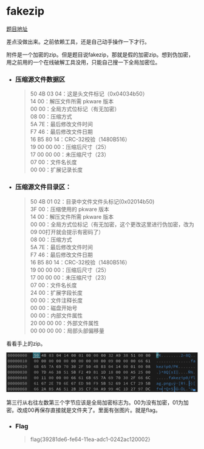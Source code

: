 # fakezip

[题目地址](https://adworld.xctf.org.cn/challenges/details?hash=72d26bd2-13c5-11ed-9827-fa163e4fa633)

差点没做出来。之前依赖工具，还是自己动手操作一下才行。

附件是一个加密的zip。但是题目说fakezip，那就是假的加密zip。想到伪加密，用之前用的一个在线破解工具没用，只能自己搜一下全局加密位。

- ### 压缩源文件数据区
  > 50 4B 03 04：这是头文件标记（0x04034b50）
<br>14 00：解压文件所需 pkware 版本
<br>00 00：全局方式位标记（有无加密）
<br>08 00：压缩方式
<br>5A 7E：最后修改文件时间
<br>F7 46：最后修改文件日期
<br>16 B5 80 14：CRC-32校验（1480B516）
<br>19 00 00 00：压缩后尺寸（25）
<br>17 00 00 00：未压缩尺寸（23）
<br>07 00：文件名长度
<br>00 00：扩展记录长度

- ### 压缩源文件目录区：
  > 50 4B 01 02：目录中文件文件头标记(0x02014b50)
<br>3F 00：压缩使用的 pkware 版本
<br>14 00：解压文件所需 pkware 版本
<br>00 00：全局方式位标记（有无加密，这个更改这里进行伪加密，改为09 00打开就会提示有密码了）
<br>08 00：压缩方式
<br>5A 7E：最后修改文件时间
<br>F7 46：最后修改文件日期
<br>16 B5 80 14：CRC-32校验（1480B516）
<br>19 00 00 00：压缩后尺寸（25）
<br>17 00 00 00：未压缩尺寸（23）
<br>07 00：文件名长度
<br>24 00：扩展字段长度
<br>00 00：文件注释长度
<br>00 00：磁盘开始号
<br>00 00：内部文件属性
<br>20 00 00 00：外部文件属性
<br>00 00 00 00：局部头部偏移量

看看手上的zip。

![fakezip](../../images/fakezip.png)

第三行从右往左数第三个字节应该是全局加密标志为。00为没有加密，01为加密。改成00再保存直接就是文件夹了。里面有张图片。就是flag。

- ### Flag
  > flag{39281de6-fe64-11ea-adc1-0242ac120002}